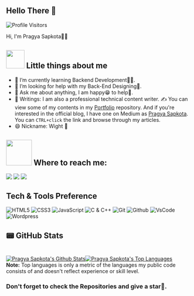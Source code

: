 ## Hello There 👋
![Profile Visitors](https://visitor-badge.laobi.icu/badge?page_id=shreyash00007)

 Hi, I'm Pragya Sapkota👨‍💻
 
## <img src="https://media.giphy.com/media/VgCDAzcKvsR6OM0uWg/giphy.gif" width="50"> Little things about me

- 🌱 I’m currently learning Backend Development👨‍💻.
- 🤔 I’m looking for help with my Back-End Designing🤙.
- 💬 Ask me about anything, I am happy😁 to help👯.
- 📝 Writings: I am also a professional technical content writer. ✍️ You can view some of my contents in my [Portfolio](https://github.com/Pragya2056/Portfolio) repository. And if you're interested in the official blog, I have one on Medium as [Pragya Sapkota](https://medium.com/@pragyasapkota). 
You can `CTRL+click` the link and browse through my articles. 
- 😄 Nickname: Wight 🙈

## <img src="https://media1.giphy.com/media/U29iRRUrtx1wjD4GR4/giphy.gif?cid=ecf05e472yvv7uqxuu6ufigm31tr1pxus9h4mrfjo8180qzh&rid=giphy.gif&ct=s" width="70"> Where to reach me: 
<a href="https://www.linkedin.com/in/pragya-sapkota-83a38a191/"><img src="https://img.shields.io/badge/LinkedIn-0077B5?style=for-the-badge&logo=linkedin&logoColor=white"></a>
<a href="mailto:pragyasapkota2056@gmail.com"><img src="https://img.shields.io/badge/Gmail-D14836?style=for-the-badge&logo=gmail&logoColor=white"></a>
<a href="https://twitter.com/PragyaSapkota15"><img src="https://img.shields.io/badge/Twitter-1DA1F2?style=for-the-badge&logo=twitter&logoColor=white"></a>

## Tech & Tools Preference

![HTML5](https://img.shields.io/badge/-HTML5-black?style=for-the-badge&logo=html5&logoColor=white)
![CSS3](https://img.shields.io/badge/-CSS3-black?style=for-the-badge&logo=css3&logoColor=1572B6)
![JavaScript](https://img.shields.io/badge/-JavaScript-black?style=for-the-badge&logo=javascript)
![C & C++](https://img.shields.io/badge/-C%20&%20C++-black?style=for-the-badge&logo=C%20&%20C++)
![Git](https://img.shields.io/badge/-Git-black?style=for-the-badge&logo=Git)
![Github](https://img.shields.io/badge/-Github-black?style=for-the-badge&logo=Github)
![VsCode](https://img.shields.io/badge/-VS%20Code-black?style=for-the-badge&logo=visual%20studio%20code&logoColor=white)
![Wordpress](https://img.shields.io/badge/-Wordpress-black?style=for-the-badge&logo=wordpress)

## 📟 GitHub Stats

  <br/>
    <a href="https://github.com/Pragya2056/github-readme-stats"><img alt="Pragya Sapkota's Github Stats" src="https://github-readme-stats.vercel.app/api?username=Pragya2056&show_icons=true&count_private=true&theme=react&hide_border=true&bg_color=0D1117" /></a><a href="https://github.com/Pragya2056/github-readme-stats"><img alt="Pragya Sapkota's Top Languages" src="https://github-readme-stats.vercel.app/api/top-langs/?username=Pragya2056&langs_count=8&count_private=true&layout=compact&theme=react&hide_border=true&bg_color=0D1117" /></a>
  <br/>
  <b>Note:</b> Top languages is only a metric of the languages my public code consists of and doesn't reflect experience or skill level.

<br/>

### Don't forget to check the Repositories and give a star🤝.       
